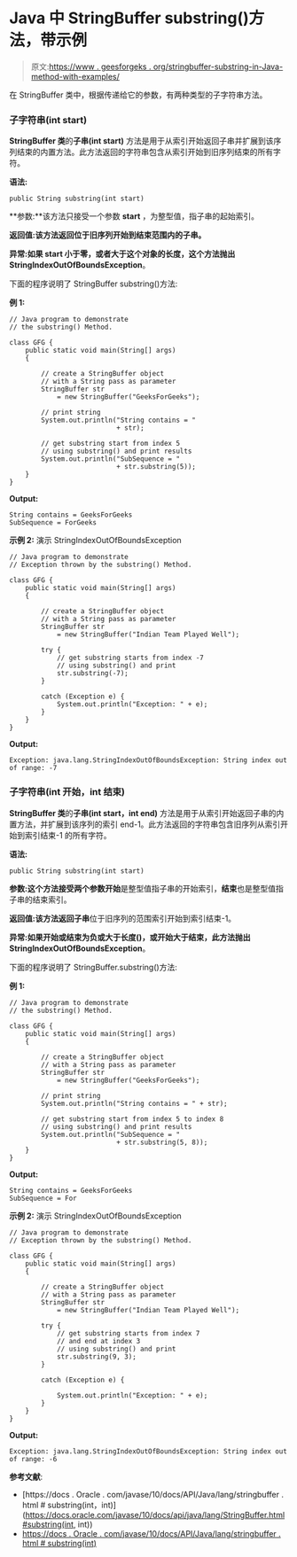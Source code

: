 # Java 中 StringBuffer substring()方法，带示例

> 原文:[https://www . geesforgeks . org/stringbuffer-substring-in-Java-method-with-examples/](https://www.geeksforgeeks.org/stringbuffer-substring-method-in-java-with-examples/)

在 StringBuffer 类中，根据传递给它的参数，有两种类型的子字符串方法。

### 子字符串(int start)

**StringBuffer 类**的**子串(int start)** 方法是用于从索引开始返回子串并扩展到该序列结束的内置方法。此方法返回的字符串包含从索引开始到旧序列结束的所有字符。

**语法:**

```
public String substring(int start)
```

**参数:**该方法只接受一个参数 **start** ，为整型值，指子串的起始索引。

**返回值:**该方法返回位于旧序列开始到结束范围内的子串**。**

**异常:**如果 start 小于零，或者大于这个对象的长度，这个方法抛出**StringIndexOutOfBoundsException**。

下面的程序说明了 StringBuffer substring()方法:

**例 1:**

```
// Java program to demonstrate
// the substring() Method.

class GFG {
    public static void main(String[] args)
    {

        // create a StringBuffer object
        // with a String pass as parameter
        StringBuffer str
            = new StringBuffer("GeeksForGeeks");

        // print string
        System.out.println("String contains = "
                           + str);

        // get substring start from index 5
        // using substring() and print results
        System.out.println("SubSequence = "
                           + str.substring(5));
    }
}
```

**Output:**

```
String contains = GeeksForGeeks
SubSequence = ForGeeks

```

**示例 2:** 演示 StringIndexOutOfBoundsException

```
// Java program to demonstrate
// Exception thrown by the substring() Method.

class GFG {
    public static void main(String[] args)
    {

        // create a StringBuffer object
        // with a String pass as parameter
        StringBuffer str
            = new StringBuffer("Indian Team Played Well");

        try {
            // get substring starts from index -7
            // using substring() and print
            str.substring(-7);
        }

        catch (Exception e) {
            System.out.println("Exception: " + e);
        }
    }
}
```

**Output:**

```
Exception: java.lang.StringIndexOutOfBoundsException: String index out of range: -7

```

### 子字符串(int 开始，int 结束)

**StringBuffer 类**的**子串(int start，int end)** 方法是用于从索引开始返回子串的内置方法，并扩展到该序列的索引 end-1。此方法返回的字符串包含旧序列从索引开始到索引结束-1 的所有字符。

**语法:**

```
public String substring(int start)
```

**参数:**这个方法接受两个参数**开始**是整型值指子串的开始索引，**结束**也是整型值指子串的结束索引。

**返回值:**该方法返回**子串**位于旧序列的范围索引开始到索引结束-1。

**异常:**如果开始或结束为负或大于长度()，或开始大于结束，此方法抛出**StringIndexOutOfBoundsException**。

下面的程序说明了 StringBuffer.substring()方法:

**例 1:**

```
// Java program to demonstrate
// the substring() Method.

class GFG {
    public static void main(String[] args)
    {

        // create a StringBuffer object
        // with a String pass as parameter
        StringBuffer str
            = new StringBuffer("GeeksForGeeks");

        // print string
        System.out.println("String contains = " + str);

        // get substring start from index 5 to index 8
        // using substring() and print results
        System.out.println("SubSequence = "
                           + str.substring(5, 8));
    }
}
```

**Output:**

```
String contains = GeeksForGeeks
SubSequence = For

```

**示例 2:** 演示 StringIndexOutOfBoundsException

```
// Java program to demonstrate
// Exception thrown by the substring() Method.

class GFG {
    public static void main(String[] args)
    {

        // create a StringBuffer object
        // with a String pass as parameter
        StringBuffer str
            = new StringBuffer("Indian Team Played Well");

        try {
            // get substring starts from index 7
            // and end at index 3
            // using substring() and print
            str.substring(9, 3);
        }

        catch (Exception e) {

            System.out.println("Exception: " + e);
        }
    }
}
```

**Output:**

```
Exception: java.lang.StringIndexOutOfBoundsException: String index out of range: -6

```

**参考文献**:

*   [https://docs . Oracle . com/javase/10/docs/API/Java/lang/stringbuffer . html # substring(int，int)](https://docs.oracle.com/javase/10/docs/api/java/lang/StringBuffer.html#substring(int, int))
*   [https://docs . Oracle . com/javase/10/docs/API/Java/lang/stringbuffer . html # substring(int)](https://docs.oracle.com/javase/10/docs/api/java/lang/StringBuffer.html#substring(int))